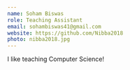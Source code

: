 ```yaml
---
name: Soham Biswas
role: Teaching Assistant
email: sohambiswas41@gmail.com
website: https://github.com/Nibba2018
photo: nibba2018.jpg
---
```


I like teaching Computer Science!
